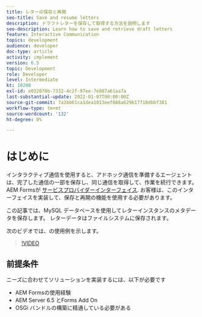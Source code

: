 ```yaml
---
title: レターの保存と再開
seo-title: Save and resume letters
description: ドラフトレターを保存して取得する方法を説明します
seo-description: Learn how to save and retrieve draft letters
feature: Interactive Communication
topics: development
audience: developer
doc-type: article
activity: implement
version: 6.5
topic: Development
role: Developer
level: Intermediate
kt: 10208
exl-id: e032070b-7332-4c2f-97ee-7e887a61aa7a
last-substantial-update: 2022-01-07T00:00:00Z
source-git-commit: 7a2bb61ca1dea1013eef088a629b17718dbbf381
workflow-type: tm+mt
source-wordcount: '132'
ht-degree: 0%

---
```


# はじめに

インタラクティブ通信を使用すると、アドホック通信を準備するエージェントは、完了した通信の一部を保存し、同じ通信を取得して、作業を続行できます。 AEM Formsが [サービスプロバイダーインターフェイス](https://developer.adobe.com/experience-manager/reference-materials/6-5/forms/javadocs/com/adobe/fd/ccm/ccr/ccrDocumentInstance/api/services/CCRDocumentInstanceService.html). お客様は、このインターフェイスを実装して、保存と再開の機能を使用する必要があります。

この記事では、MySQL データベースを使用してレターインスタンスのメタデータを保存します。 レターデータはファイルシステムに保存されます。

次のビデオでは、の使用例を示します。

>[!VIDEO](https://video.tv.adobe.com/v/342129/quality=9)

## 前提条件

ニーズに合わせてソリューションを実装するには、以下が必要です

* AEM Formsの使用経験
* AEM Server 6.5 とForms Add On
* OSGi バンドルの構築に精通している必要がある
